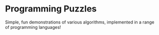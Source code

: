 Programming Puzzles
=================== 

Simple, fun demonstrations of various algorithms, implemented in a range of programming languages! 